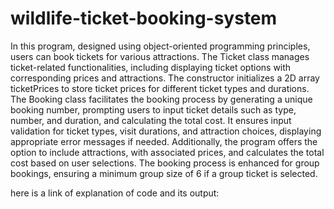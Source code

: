 # wildlife-ticket-booking-system
In this program, designed using object-oriented programming principles, users can book tickets for various attractions. The Ticket class manages ticket-related functionalities, including displaying ticket options with corresponding prices and attractions. The constructor initializes a 2D array ticketPrices to store ticket prices for different ticket types and durations. The Booking class facilitates the booking process by generating a unique booking number, prompting users to input ticket details such as type, number, and duration, and calculating the total cost. It ensures input validation for ticket types, visit durations, and attraction choices, displaying appropriate error messages if needed. Additionally, the program offers the option to include attractions, with associated prices, and calculates the total cost based on user selections. The booking process is enhanced for group bookings, ensuring a minimum group size of 6 if a group ticket is selected.

here is a link of explanation of code and its output: 
